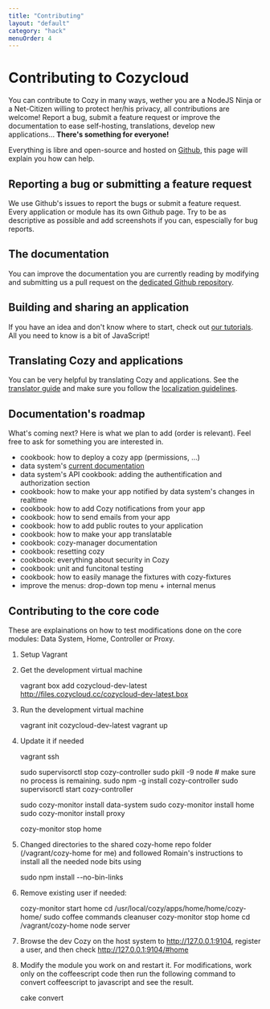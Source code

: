 ```yaml
---
title: "Contributing"
layout: "default"
category: "hack"
menuOrder: 4
---
```


# Contributing to Cozycloud

You can contribute to Cozy in many ways, wether you are a NodeJS Ninja or a
Net-Citizen willing to protect her/his privacy, all contributions are welcome!
Report a bug, submit a feature request or improve the documentation to ease
self-hosting, translations, develop new applications...
**There's something for everyone!**

Everything is libre and open-source and hosted on
[Github](https://github.com/mycozycloud/), this page will explain you how can
help.


## Reporting a bug or submitting a feature request

We use Github's issues to report the bugs or submit a feature request. Every
application or module has its own Github page.
Try to be as descriptive as possible and add screenshots if you can,
espescially for bug reports.


## The documentation

You can improve the documentation you are currently reading by modifying and
submitting us a pull request on the
[dedicated Github repository](https://github.com/mycozycloud/cozy-docs/).

## Building and sharing an application

If you have an idea and don't know where to start, check out [our tutorials](/hack/getting-started/). All you need to know is a bit of JavaScript!

## Translating Cozy and applications
You can be very helpful by translating Cozy and applications. See the [translator guide](/hack/cookbooks/localization.html#summary) and make sure you follow the [localization guidelines](/hack/cookbooks/localization.html#guidelines).

## Documentation's roadmap

What's coming next? Here is what we plan to add (order is relevant). Feel free to ask for something you are interested in.

* cookbook: how to deploy a cozy app (permissions, ...)
* data system's [current documentation](https://github.com/mycozycloud/cozy-data-system/wiki/)
* data system's API cookbook: adding the authentification and authorization section
* cookbook: how to make your app notified by data system's changes in realtime
* cookbook: how to add Cozy notifications from your app
* cookbook: how to send emails from your app
* cookbook: how to add public routes to your application
* cookbook: how to make your app translatable
* cookbook: cozy-manager documentation
* cookbook: resetting cozy
* cookbook: everything about security in Cozy
* cookbook: unit and funcitonal testing
* cookbook: how to easily manage the fixtures with cozy-fixtures
* improve the menus: drop-down top menu + internal menus

## Contributing to the core code

These are explainations on how to test modifications done on the core modules:
Data System, Home, Controller or Proxy.

1. Setup Vagrant

2. Get the development virtual machine

    vagrant box add cozycloud-dev-latest http://files.cozycloud.cc/cozycloud-dev-latest.box
   
3. Run the development virtual machine

    vagrant init cozycloud-dev-latest
    vagrant up
    
3. Update it if needed

    vagrant ssh

    sudo supervisorctl stop cozy-controller
    sudo pkill -9 node # make sure no process is remaining.
    sudo npm -g install cozy-controller 
    sudo supervisorctl start cozy-controller

    sudo cozy-monitor install data-system
    sudo cozy-monitor install home
    sudo cozy-monitor install proxy

    cozy-monitor stop home

4. Changed directories to the shared cozy-home repo folder (/vagrant/cozy-home
for me) and followed Romain's instructions to install all the needed node bits
using

    sudo npm install --no-bin-links

5. Remove existing user if needed:

    cozy-monitor start home
    cd /usr/local/cozy/apps/home/home/cozy-home/
    sudo coffee commands cleanuser
    cozy-monitor stop home
    cd /vagrant/cozy-home
    node server

6. Browse the dev Cozy on the host system to http://127.0.0.1:9104, register a
user, and then check http://127.0.0.1:9104/#home

7. Modify the module you work on and restart it. For modifications, work only on the coffeescript code then run the following command to convert coffeescript to javascript and see the result.

     cake convert


